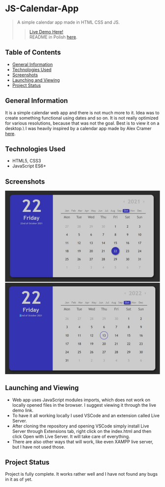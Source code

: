 # JS-Calendar-App
> A simple calendar app made in HTML CSS and JS.
>> [Live Demo Here!](https://thathoracy-js-calendar-app.netlify.app)\
>> README in Polish [here](./README.pl.md).

## Table of Contents
* [General Information](#general-information)
* [Technologies Used](#technologies-used)
* [Screenshots](#screenshots)
* [Launching and Viewing](#launching-and-viewing)
* [Project Status](#project-status)

## General Information
It is a simple calendar web app and there is not much more to it. Idea was to create something functional using dates and so on. It is not really optimized for various resolutions, because that was not the goal. Best is to view it on a desktop.\ 
I was heavily inspired by a calendar app made by Alex Cramer [here](https://freefrontend.com/assets/img/css-calendars/calendar-6.png).

## Technologies Used
- HTML5, CSS3
- JavaScript ES6+

## Screenshots
![Image-1](./imgs/img1.jpg?raw=true)
![Image-2](./imgs/img2.jpg?raw=true)

## Launching and Viewing
- Web app uses JavaScript modules imports, which does not work on locally opened files in the browser. I suggest viewing it through the live demo link.
- To have it all working locally I used VSCode and an extension called Live Server. 
- After cloning the repository and opening VSCode simply install Live Server through Extensions tab, right click on the index.html and then click Open with Live Server. It will take care of everything.
- There are also other ways that will work, like even XAMPP live server, but I have not used those.

## Project Status
Project is fully complete. It works rather well and I have not found any bugs in it as of yet.
